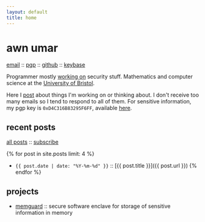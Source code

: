 ```yaml
---
layout: default
title: home
---
```


# awn umar

[email](mailto:awn@spacetime.dev) :: [pgp](/my/key.txt) :: [github](https://github.com/awnumar) :: [keybase](https://keybase.io/awn)

Programmer mostly [working on](https://github.com/awnumar) security stuff. Mathematics and computer science at the [University of Bristol](https://en.wikipedia.org/wiki/University_of_Bristol).

Here I [post](/posts) about things I'm working on or thinking about. I don't receive too many emails so I tend to respond to all of them. For sensitive information, my pgp key is `0xD4C316B83295F6FF`, available [here](/my/key.txt).

## recent posts

[all posts](/posts) :: [subscribe](/feed.xml)

{% for post in site.posts limit: 4 %}
- `{{ post.date | date: "%Y-%m-%d" }}` :: [{{ post.title }}]({{ post.url }}) {% endfor %}

## projects

- [memguard](https://github.com/awnumar/memguard) :: secure software enclave for storage of sensitive information in memory
